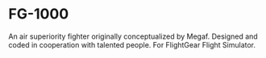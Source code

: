 # FG-1000
An air superiority fighter originally conceptualized by Megaf. Designed and coded in cooperation with talented people. For FlightGear Flight Simulator.
